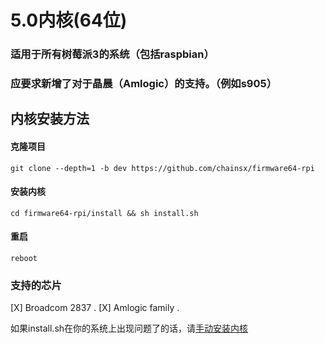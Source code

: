 # 5.0内核(64位)
### 适用于所有树莓派3的系统（包括raspbian）
### 应要求新增了对于晶晨（Amlogic）的支持。（例如s905）

## 内核安装方法

#### 克隆项目
`git clone --depth=1 -b dev https://github.com/chainsx/firmware64-rpi`
#### 安装内核
`cd firmware64-rpi/install && sh install.sh`
#### 重启
`reboot`

### 支持的芯片

[X] Broadcom 2837 .
[X] Amlogic family .


如果install.sh在你的系统上出现问题了的话，请[手动安装内核](https://github.com/chainsx/firmware64-rpi/wiki/手动安装内核)
